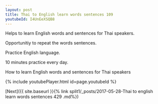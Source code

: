 ```yaml
---
layout: post
title: Thai to English learn words sentences 109 
youtubeId: I4UnEeXSQB8
---
```

 
 
Helps to learn English words and sentences for Thai speakers.

Opportunitiy to repeat the words sentences. 

Practice English language. 
 
10 minutes practice every day. 
 
How to learn English words and sentences for Thai speakers 
 
{% include youtubePlayer.html id=page.youtubeId %}
 
 
[Next]({{ site.baseurl }}{% link  split1/_posts/2017-05-28-Thai to english learn words sentences 429 .md%})
 
